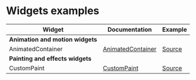# Widgets examples


| Widget                       | Documentation                                                        | Example |
|------------------------------|----------------------------------------------------------------------|---------|
| **Animation and motion widgets** |                                                                      |         |
| AnimatedContainer            | [AnimatedContainer][Doc_AnimatedContainer] | [Source][Source_AnimatedContainer]      |
| **Painting and effects widgets** |                                                                      |         |
| CustomPaint            | [CustomPaint][Doc_CustomPaint] | [Source][Source_CustomPaint]      |


[Doc_AnimatedContainer]:https://api.flutter.dev/flutter/widgets/AnimatedContainer-class.html
[Doc_CustomPaint]:https://api.flutter.dev/flutter/widgets/CustomPaint-class.html

[Source_AnimatedContainer]:/lib/animation_and_motion_widgets/animated_container.dart
[Source_CustomPaint]:/lib/painting_and_effects_widgets/custom_paint.dart